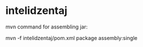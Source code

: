intelidzentaj
=============

mvn command for assembling jar:

  mvn -f intelidzentaj/pom.xml package assembly:single

